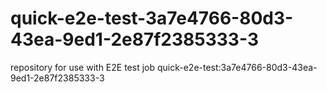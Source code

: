 # quick-e2e-test-3a7e4766-80d3-43ea-9ed1-2e87f2385333-3
repository for use with E2E test job quick-e2e-test:3a7e4766-80d3-43ea-9ed1-2e87f2385333-3
